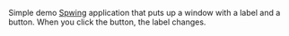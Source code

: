 Simple demo [Spwing](https://github.com/bobhablutzel/spwing) application that puts up a window with a label and a button. When you click the button, the label changes.
